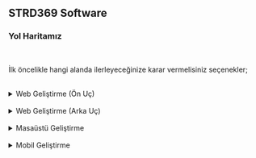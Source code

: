 ## STRD369 Software
### Yol Haritamız
<br>

İlk öncelikle hangi alanda ilerleyeceğinize karar vermelisiniz seçenekler;
<br><br>
<details>
  <summary>Web Geliştirme (Ön Uç)</summary>
<br>
<li>HTML
> Kolay öğrenebilen bir etiketleme dilidir herşeyin başı bunla başlar maximun 1 haftada çözülebilir
</li>
<li>CSS</li>
<li>JAVASCRİPT</li>

</details>
<br>
<details>
  <summary>Web Geliştirme (Arka Uç)</summary>
<br>
<p>sfgsf</p>
</details>
<br>
<details>
  <summary>Masaüstü Geliştirme</summary>
<br>
<p>sfgsf</p>
</details>
<br>
<details>
  <summary>Mobil Geliştirme</summary>
<br>
<p>sfgsf</p>
</details>
